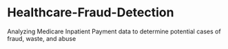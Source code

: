 # Healthcare-Fraud-Detection
Analyzing Medicare Inpatient Payment data to determine potential cases of fraud, waste, and abuse
